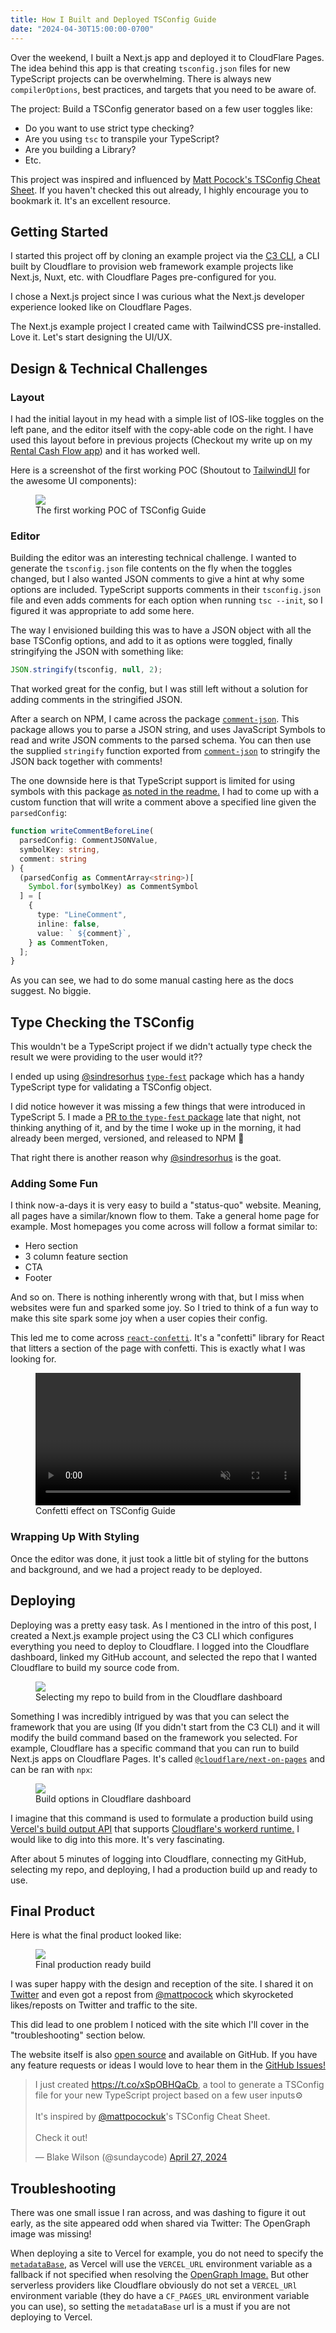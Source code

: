 ```yaml
---
title: How I Built and Deployed TSConfig Guide
date: "2024-04-30T15:00:00-0700"
---
```


Over the weekend, I built a Next.js app and deployed it to CloudFlare Pages. The idea behind this app is that creating `tsconfig.json` files for new TypeScript projects can be overwhelming. There is always new `compilerOptions`, best practices, and targets that you need to be aware of.

The project: Build a TSConfig generator based on a few user toggles like:

- Do you want to use strict type checking?
- Are you using `tsc` to transpile your TypeScript?
- Are you building a Library?
- Etc.

This project was inspired and influenced by [Matt Pocock's TSConfig Cheat Sheet](https://www.totaltypescript.com/tsconfig-cheat-sheet). If you haven't checked this out already, I highly encourage you to bookmark it. It's an excellent resource.

## Getting Started

I started this project off by cloning an example project via the [C3 CLI](https://developers.cloudflare.com/pages/get-started/c3/), a CLI built by Cloudflare to provision web framework example projects like Next.js, Nuxt, etc. with Cloudflare Pages pre-configured for you.

I chose a Next.js project since I was curious what the Next.js developer experience looked like on Cloudflare Pages.

The Next.js example project I created came with TailwindCSS pre-installed. Love it. Let's start designing the UI/UX.

## Design & Technical Challenges

### Layout

I had the initial layout in my head with a simple list of IOS-like toggles on the left pane, and the editor itself with the copy-able code on the right. I have used this layout before in previous projects (Checkout my write up on my [Rental Cash Flow app](/i-just-launched-my-rental-cash-flow-calculator-app/)) and it has worked well.

Here is a screenshot of the first working POC (Shoutout to [TailwindUI](https://tailwindui.com) for the awesome UI components):

<figure>
    <img src="/how-i-built-and-deployed-tsconfig-guide/poc.png" />
    <figcaption>The first working POC of TSConfig Guide</figcaption>
</figure>

### Editor

Building the editor was an interesting technical challenge. I wanted to generate the `tsconfig.json` file contents on the fly when the toggles changed, but I also wanted JSON comments to give a hint at why some options are included. TypeScript supports comments in their `tsconfig.json` file and even adds comments for each option when running `tsc --init`, so I figured it was appropriate to add some here.

The way I envisioned building this was to have a JSON object with all the base TSConfig options, and add to it as options were toggled, finally stringifying the JSON with something like:

```ts
JSON.stringify(tsconfig, null, 2);
```

That worked great for the config, but I was still left without a solution for adding comments in the stringified JSON.

After a search on NPM, I came across the package [`comment-json`](https://www.npmjs.com/package/comment-json). This package allows you to parse a JSON string, and uses JavaScript Symbols to read and write JSON comments to the parsed schema. You can then use the supplied `stringify` function exported from [`comment-json`](https://www.npmjs.com/package/comment-json) to stringify the JSON back together with comments!

The one downside here is that TypeScript support is limited for using symbols with this package [as noted in the readme.](https://github.com/kaelzhang/node-comment-json?tab=readme-ov-file#query-comments-in-typescript) I had to come up with a custom function that will write a comment above a specified line given the `parsedConfig`:

```ts
function writeCommentBeforeLine(
  parsedConfig: CommentJSONValue,
  symbolKey: string,
  comment: string
) {
  (parsedConfig as CommentArray<string>)[
    Symbol.for(symbolKey) as CommentSymbol
  ] = [
    {
      type: "LineComment",
      inline: false,
      value: ` ${comment}`,
    } as CommentToken,
  ];
}
```

As you can see, we had to do some manual casting here as the docs suggest. No biggie.

## Type Checking the TSConfig

This wouldn't be a TypeScript project if we didn't actually type check the result we were providing to the user would it??

I ended up using [@sindresorhus](https://twitter.com/sindresorhus) [`type-fest`](https://github.com/sindresorhus/type-fest) package which has a handy TypeScript type for validating a TSConfig object.

I did notice however it was missing a few things that were introduced in TypeScript 5. I made a [PR to the `type-fest` package](https://github.com/sindresorhus/type-fest/pull/874) late that night, not thinking anything of it, and by the time I woke up in the morning, it had already been merged, versioned, and released to NPM 🤯

That right there is another reason why [@sindresorhus](https://twitter.com/sindresorhus) is the goat.

### Adding Some Fun

I think now-a-days it is very easy to build a "status-quo" website. Meaning, all pages have a similar/known flow to them. Take a general home page for example. Most homepages you come across will follow a format similar to:

- Hero section
- 3 column feature section
- CTA
- Footer

And so on. There is nothing inherently wrong with that, but I miss when websites were fun and sparked some joy. So I tried to think of a fun way to make this site spark some joy when a user copies their config.

This led me to come across [`react-confetti`](https://www.npmjs.com/package/react-confetti). It's a "confetti" library for React that litters a section of the page with confetti. This is exactly what I was looking for.

<figure>
    <video width="100%" loop controls autoplay muted playsinline src="/how-i-built-and-deployed-tsconfig-guide/confetti.mov"></video>
    <figcaption>Confetti effect on TSConfig Guide</figcaption>
</figure>

### Wrapping Up With Styling

Once the editor was done, it just took a little bit of styling for the buttons and background, and we had a project ready to be deployed.

## Deploying

Deploying was a pretty easy task. As I mentioned in the intro of this post, I created a Next.js example project using the C3 CLI which configures everything you need to deploy to Cloudflare. I logged into the Cloudflare dashboard, linked my GitHub account, and selected the repo that I wanted Cloudflare to build my source code from.

<figure>
    <img src="/how-i-built-and-deployed-tsconfig-guide/cf-git-onboard.jpg" />
    <figcaption>Selecting my repo to build from in the Cloudflare dashboard</figcaption>
</figure>

Something I was incredibly intrigued by was that you can select the framework that you are using (If you didn't start from the C3 CLI) and it will modify the build command based on the framework you selected. For example, Cloudflare has a specific command that you can run to build Next.js apps on Cloudflare Pages. It's called [`@cloudflare/next-on-pages`](https://www.npmjs.com/package/@cloudflare/next-on-pages) and can be ran with `npx`:

<figure>
    <img src="/how-i-built-and-deployed-tsconfig-guide/cf-next-build-options.png" />
    <figcaption>Build options in Cloudflare dashboard</figcaption>
</figure>

I imagine that this command is used to formulate a production build using [Vercel's build output API](https://vercel.com/docs/build-output-api/v3) that supports [Cloudflare's workerd runtime.](https://github.com/cloudflare/workerd) I would like to dig into this more. It's very fascinating.

After about 5 minutes of logging into Cloudflare, connecting my GitHub, selecting my repo, and deploying, I had a production build up and ready to use.

## Final Product

Here is what the final product looked like:

<figure>
    <img src="/how-i-built-and-deployed-tsconfig-guide/final.png" />
    <figcaption>Final production ready build</figcaption>
</figure>

I was super happy with the design and reception of the site. I shared it on [Twitter](https://twitter.com/sundaycode/status/1784310656910442825) and even got a repost from [@mattpocock](https://twitter.com/mattpocockuk) which skyrocketed likes/reposts on Twitter and traffic to the site.

This did lead to one problem I noticed with the site which I'll cover in the "troubleshooting" section below.

The website itself is also [open source](https://github.com/blakewilson/tsconfig.guide) and available on GitHub. If you have any feature requests or ideas I would love to hear them in the [GitHub Issues!](https://github.com/blakewilson/tsconfig.guide/issues/new)

<div class="flex flex-col items-center">
<blockquote class="twitter-tweet"><p lang="en" dir="ltr">I just created <a href="https://t.co/xSpOBHQaCb">https://t.co/xSpOBHQaCb</a>, a tool to generate a TSConfig file for your new TypeScript project based on a few user inputs⚙️<br><br>It&#39;s inspired by <a href="https://twitter.com/mattpocockuk?ref_src=twsrc%5Etfw">@mattpocockuk</a>&#39;s TSConfig Cheat Sheet.<br><br>Check it out!</p>&mdash; Blake Wilson (@sundaycode) <a href="https://twitter.com/sundaycode/status/1784310656910442825?ref_src=twsrc%5Etfw">April 27, 2024</a></blockquote> <script async src="https://platform.twitter.com/widgets.js" charset="utf-8"></script>
</div>

## Troubleshooting

There was one small issue I ran across, and was dashing to figure it out early, as the site appeared odd when shared via Twitter: The OpenGraph image was missing!

When deploying a site to Vercel for example, you do not need to specify the [`metadataBase`](https://nextjs.org/docs/app/api-reference/functions/generate-metadata#metadatabase), as Vercel will use the `VERCEL_URL` environment variable as a fallback if not specified when resolving the [OpenGraph Image.](https://nextjs.org/docs/app/api-reference/file-conventions/metadata/opengraph-image#image-files-jpg-png-gif) But other serverless providers like Cloudflare obviously do not set a `VERCEL_URl` environment variable (they do have a `CF_PAGES_URL` environment variable you can use), so setting the `metadataBase` url is a must if you are not deploying to Vercel.
